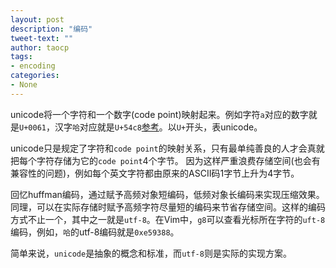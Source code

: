 ```yaml
---
layout: post
description: "编码"
tweet-text: ""
author: taocp
tags:
- encoding
categories: 
- None 
---
```


unicode将一个字符和一个数字(code point)映射起来。例如字符`a`对应的数字就是`U+0061`，汉字`哈`对应就是`U+54c8`[参考](http://www.chi2ko.com/tool/CJK.htm)。以`U+`开头，表unicode。

unicode只是规定了字符和`code point`的映射关系，只有最单纯善良的人才会真就把每个字符存储为它的`code point`4个字节。 因为这样严重浪费存储空间(也会有兼容性的问题)，例如每个英文字符都由原来的ASCII码1字节上升为4字节。

回忆huffman编码，通过赋予高频对象短编码，低频对象长编码来实现压缩效果。 同理，可以在实际存储时赋予高频字符尽量短的编码来节省存储空间。这样的编码方式不止一个，其中之一就是`utf-8`。在Vim中，`g8`可以查看光标所在字符的`uft-8`编码，例如，`哈`的utf-8编码就是`0xe59388`。

简单来说，`unicode`是抽象的概念和标准，而`utf-8`则是实际的实现方案。
